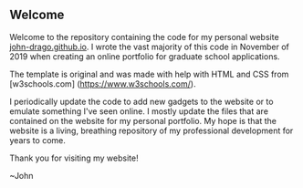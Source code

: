 ## Welcome

Welcome to the repository containing the code for my personal website [john-drago.github.io](https://john-drago.github.io). I wrote the vast majority of this code in November of 2019 when creating an online portfolio for graduate school applications. 

The template is original and was made with help with HTML and CSS from [w3schools.com] (https://www.w3schools.com/). 

I periodically update the code to add new gadgets to the website or to emulate something I've seen online. I mostly update the files that are contained on the website for my personal portfolio. My hope is that the website is a living, breathing repository of my professional development for years to come.

Thank you for visiting my website!

~John

